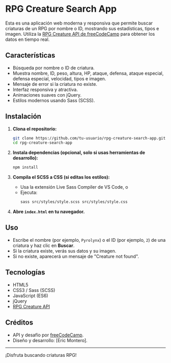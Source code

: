 # RPG Creature Search App

Esta es una aplicación web moderna y responsiva que permite buscar criaturas de un RPG por nombre o ID, mostrando sus estadísticas, tipos e imagen. Utiliza la [RPG Creature API de freeCodeCamp](https://rpg-creature-api.freecodecamp.rocks/) para obtener los datos en tiempo real.

## Características

- Búsqueda por nombre o ID de criatura.
- Muestra nombre, ID, peso, altura, HP, ataque, defensa, ataque especial, defensa especial, velocidad, tipos e imagen.
- Mensaje de error si la criatura no existe.
- Interfaz responsiva y atractiva.
- Animaciones suaves con jQuery.
- Estilos modernos usando Sass (SCSS).

## Instalación

1. **Clona el repositorio:**
   ```bash
   git clone https://github.com/tu-usuario/rpg-creature-search-app.git
   cd rpg-creature-search-app
   ```

2. **Instala dependencias (opcional, solo si usas herramientas de desarrollo):**
   ```bash
   npm install
   ```

3. **Compila el SCSS a CSS (si editas los estilos):**
   - Usa la extensión Live Sass Compiler de VS Code, o
   - Ejecuta:
     ```bash
     sass src/styles/style.scss src/styles/style.css
     ```

4. **Abre `index.html` en tu navegador.**

## Uso

- Escribe el nombre (por ejemplo, `Pyrolynx`) o el ID (por ejemplo, `2`) de una criatura y haz clic en **Buscar**.
- Si la criatura existe, verás sus datos y su imagen.
- Si no existe, aparecerá un mensaje de "Creature not found".

## Tecnologías

- HTML5
- CSS3 / Sass (SCSS)
- JavaScript (ES6)
- jQuery
- [RPG Creature API](https://rpg-creature-api.freecodecamp.rocks/)

## Créditos

- API y desafío por [freeCodeCamp](https://www.freecodecamp.org/).
- Diseño y desarrollo: [Eric Montero].

---

¡Disfruta buscando criaturas RPG!